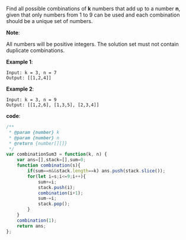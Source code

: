 Find all possible combinations of **k** numbers that add up to a number **n**, given that only numbers from 1 to 9 can be used and each combination should be a unique set of numbers.

**Note**:

All numbers will be positive integers.
The solution set must not contain duplicate combinations.

**Example 1**:
```
Input: k = 3, n = 7
Output: [[1,2,4]]
```

**Example 2**:
```
Input: k = 3, n = 9
Output: [[1,2,6], [1,3,5], [2,3,4]]
```

**code**:

```js
/**
 * @param {number} k
 * @param {number} n
 * @return {number[][]}
 */
var combinationSum3 = function(k, n) {
    var ans=[],stack=[],sum=0;
    function combination(s){
        if(sum==n&&stack.length==k) ans.push(stack.slice());
        for(let i=s;i<=9;i++){
            sum+=i;
            stack.push(i);
            combination(i+1);
            sum-=i;
            stack.pop();
        }
    }
    combination(1);
    return ans;
};

```